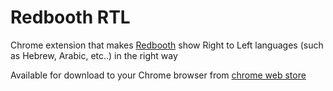 # Redbooth RTL
Chrome extension that makes [Redbooth](http://redbooth.com) show Right to Left languages (such as Hebrew, Arabic, etc..) in the right way

Available for download to your Chrome browser from [chrome web store](https://chrome.google.com/webstore/detail/redbooth-rtl/ljjpkaoobmbpgmgikifbepiecnhfljaa)
